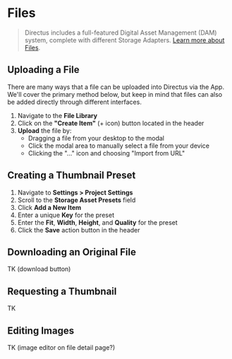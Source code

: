 # Files

> Directus includes a full-featured Digital Asset Management (DAM) system, complete with different Storage Adapters.
> [Learn more about Files](/concepts/files/).

## Uploading a File

There are many ways that a file can be uploaded into Directus via the App. We'll cover the primary method below, but
keep in mind that files can also be added directly through different interfaces.

1. Navigate to the **File Library**
2. Click on the **"Create Item"** (+ icon) button located in the header
3. **Upload** the file by:
   - Dragging a file from your desktop to the modal
   - Click the modal area to manually select a file from your device
   - Clicking the "..." icon and choosing "Import from URL"

## Creating a Thumbnail Preset

1. Navigate to **Settings > Project Settings**
2. Scroll to the **Storage Asset Presets** field
3. Click **Add a New Item**
4. Enter a unique **Key** for the preset
5. Enter the **Fit**, **Width**, **Height**, and **Quality** for the preset
6. Click the **Save** action button in the header

## Downloading an Original File

TK (download button)

## Requesting a Thumbnail

TK

## Editing Images

TK (image editor on file detail page?)

